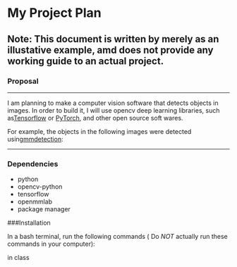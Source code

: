 # **My Project Plan** 
##  Note: This document is written by merely as an illustative example, amd does not provide any working guide to an actual project.
### Proposal
---
I am planning to make a computer vision software that detects objects in images. 
In order to build it, I will use opencv deep learning libraries, such as[Tensorflow](https://www.tensorflow.org/?hl=ko) or [PyTorch](https://pytorch.org/), and other open source soft wares.

For example, the objects in the following images were detected using[mmdetection](https://github.com/open-mmlab/mmdetection):

---
### Dependencies
- python
- opencv-python
- tensorflow
- openmmlab
- package manager

###Installation

In a bash terminal, run the following commands ( Do *NOT* actually run these commands in your computer):





in class
